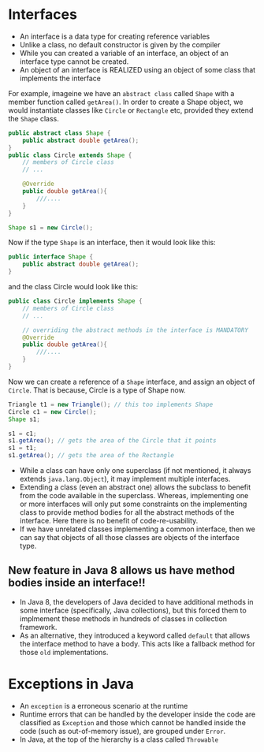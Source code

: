 # Interfaces

-   An interface is a data type for creating reference variables
-   Unlike a class, no default constructor is given by the compiler
-   While you can created a variable of an interface, an object of an interface type cannot be created.
-   An object of an interface is REALIZED using an object of some class that implements the interface

For example, imageine we have an `abstract class` called `Shape` with a member function called `getArea()`. In order to create a Shape object, we would instantiate classes like `Circle` or `Rectangle` etc, provided they extend the `Shape` class.

```java
public abstract class Shape {
    public abstract double getArea();
}
public class Circle extends Shape {
    // members of Circle class
    // ...

    @Override
    public double getArea(){
        ///....
    }
}

Shape s1 = new Circle();
```

Now if the type `Shape` is an interface, then it would look like this:

```java
public interface Shape {
    public abstract double getArea();
}
```

and the class Circle would look like this:

```java
public class Circle implements Shape {
    // members of Circle class
    // ...

    // overriding the abstract methods in the interface is MANDATORY
    @Override
    public double getArea(){
        ///....
    }
}
```

Now we can create a reference of a `Shape` interface, and assign an object of `Circle`. That is because, Circle is a type of Shape now.

```java
Triangle t1 = new Triangle(); // this too implements Shape
Circle c1 = new Circle();
Shape s1;

s1 = c1;
s1.getArea(); // gets the area of the Circle that it points
s1 = t1;
s1.getArea(); // gets the area of the Rectangle
```

-   While a class can have only one superclass (if not mentioned, it always extends `java.lang.Object`), it may implement multiple interfaces.
-   Extending a class (even an abstract one) allows the subclass to benefit from the code available in the superclass. Whereas, implementing one or more interfaces will only put some constraints on the implementing class to provide method bodies for all the abstract methods of the interface. Here there is no benefit of code-re-usability.
-   If we have unrelated classes implementing a common interface, then we can say that objects of all those classes are objects of the interface type.

## New feature in Java 8 allows us have method bodies inside an interface!!

-   In Java 8, the developers of Java decided to have additional methods in some interface (specifically, Java collections), but this forced them to implmement these methods in hundreds of classes in collection framework.
-   As an alternative, they introduced a keyword called `default` that allows the interface method to have a body. This acts like a fallback method for those `old` implementations.

# Exceptions in Java

-   An `exception` is a erroneous scenario at the runtime
-   Runtime errors that can be handled by the developer inside the code are classified as `Exception` and those which cannot be handled inside the code (such as out-of-memory issue), are grouped under `Error`.
-   In Java, at the top of the hierarchy is a class called `Throwable`
